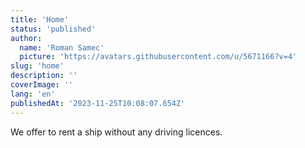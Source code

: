 ```yaml
---
title: 'Home'
status: 'published'
author:
  name: 'Roman Samec'
  picture: 'https://avatars.githubusercontent.com/u/5671166?v=4'
slug: 'home'
description: ''
coverImage: ''
lang: 'en'
publishedAt: '2023-11-25T10:08:07.654Z'
---
```


We offer to rent a ship without any driving licences.